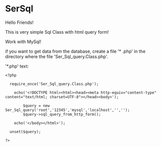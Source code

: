 # SerSql

Hello Friends!


This is very simple Sql Class with html query form!

Work with MySql!

if you want to get data from the database, create a file '* .php' in the directory where the file 'Ser_Sql_query.Class.php'.

 '*.php' text:

    <?php
    
      require_once('Ser_Sql_query.Class.php');
    
        echo('<!DOCTYPE html><html><head><meta http-equiv="content-type" content="text/html; charset=UTF-8"></head><body>');
        
            $query = new Ser_Sql_query('root','12345','mysql','localhost','','');
            $query->sql_query_from_http_form();
            
        echo('</body></html>');
      
      unset($query);
      
    ?>


